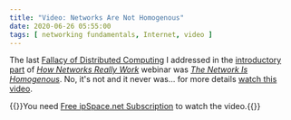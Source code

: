```yaml
---
title: "Video: Networks Are Not Homogenous"
date: 2020-06-26 05:55:00
tags: [ networking fundamentals, Internet, video ]
---
```

The last [Fallacy of Distributed Computing](https://en.wikipedia.org/wiki/Fallacies_of_distributed_computing) I addressed in the [introductory part](https://my.ipspace.net/bin/list?id=Net101#FALLACIES) of _[How Networks Really Work](https://www.ipspace.net/How_Networks_Really_Work)_ webinar was _[The Network Is Homogenous](https://my.ipspace.net/bin/get/Net101/F2.6%20-%20Networks%20Are%20%28Not%29%20Homogenous.mp4?doccode=Net101)_. No, it's not and it never was... for more details [watch this video](https://my.ipspace.net/bin/get/Net101/F2.6%20-%20Networks%20Are%20%28Not%29%20Homogenous.mp4?doccode=Net101).

{{<note info>}}You need [Free ipSpace.net Subscription](https://www.ipspace.net/Subscription/Free) to watch the video.{{</note>}}